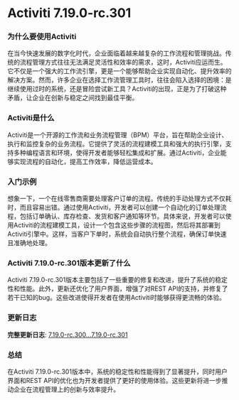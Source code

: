 # Activiti 7.19.0-rc.301
### 为什么要使用Activiti

在当今快速发展的数字化时代，企业面临着越来越复杂的工作流程和管理挑战。传统的流程管理方式往往无法满足灵活性和效率的需求，这时，Activiti应运而生。它不仅是一个强大的工作流引擎，更是一个能够帮助企业实现自动化、提升效率的解决方案。然而，许多企业在选择工作流管理工具时，往往会陷入选择的困境：是继续使用过时的系统，还是冒险尝试新工具？Activiti的出现，正是为了打破这种矛盾，让企业在创新与稳定之间找到最佳平衡。

### Activiti是什么

Activiti是一个开源的工作流和业务流程管理（BPM）平台，旨在帮助企业设计、执行和监控复杂的业务流程。它提供了灵活的流程建模工具和强大的执行引擎，支持多种编程语言和环境，使得开发者能够轻松集成和扩展。通过Activiti，企业能够实现流程的自动化，提高工作效率，降低运营成本。

### 入门示例

想象一下，一个在线零售商需要处理客户订单的流程。传统的手动处理方式不仅耗时，而且容易出错。通过使用Activiti，开发者可以创建一个自动化的订单处理流程，包括订单确认、库存检查、发货和客户通知等环节。具体来说，开发者可以使用Activiti的流程建模工具，设计一个包含这些步骤的流程图，然后将其部署到Activiti引擎中。这样，当客户下单时，系统会自动执行整个流程，确保订单快速且准确地处理。

### Activiti 7.19.0-rc.301版本更新了什么

Activiti 7.19.0-rc.301版本主要包括了一些重要的修复和改进，提升了系统的稳定性和性能。此外，更新还优化了用户界面，增强了对REST API的支持，并修复了若干已知的bug。这些改进使得开发者在使用Activiti时能够获得更流畅的体验。

### 更新日志

**完整更新日志**: [7.19.0-rc.300...7.19.0-rc.301](https://github.com/Activiti/Activiti/compare/7.19.0-rc.300...7.19.0-rc.301)

### 总结

在Activiti 7.19.0-rc.301版本中，系统的稳定性和性能得到了显著提升，同时用户界面和REST API的优化也为开发者提供了更好的使用体验。这些更新将进一步推动企业在流程管理上的创新与效率提升。